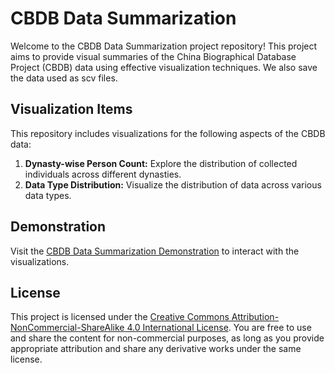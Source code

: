# CBDB Data Summarization

Welcome to the CBDB Data Summarization project repository! This project aims to provide visual summaries of the China Biographical Database Project (CBDB) data using effective visualization techniques. We also save the data used as scv files.

## Visualization Items

This repository includes visualizations for the following aspects of the CBDB data:

1. **Dynasty-wise Person Count:** Explore the distribution of collected individuals across different dynasties.
2. **Data Type Distribution:** Visualize the distribution of data across various data types.

## Demonstration

Visit the [CBDB Data Summarization Demonstration](https://cbdb-project.github.io/cbdb-data-summarization/cbdb-statistic.html) to interact with the visualizations.

## License

This project is licensed under the [Creative Commons Attribution-NonCommercial-ShareAlike 4.0 International License](https://creativecommons.org/licenses/by-nc-sa/4.0/). You are free to use and share the content for non-commercial purposes, as long as you provide appropriate attribution and share any derivative works under the same license.
